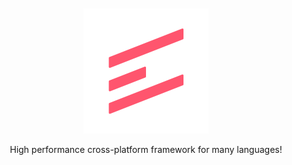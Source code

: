 <div align="center">
    <br />
    <br />
    <img src="readme/Logo.svg" width="200" alt="Logo" /> 
    <br />
    <p>High performance cross-platform framework for many languages!</p>
</div>
